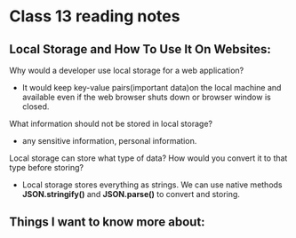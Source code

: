 # Class 13 reading notes

## Local Storage and How To Use It On Websites:

Why would a developer use local storage for a web application?

* It would keep key-value pairs(important data)on the local machine and available even if the web browser shuts down or browser window is closed.

What information should not be stored in local storage?

* any sensitive information, personal information.

Local storage can store what type of data? How would you convert it to that type before storing?

* Local storage stores everything as strings. We can use native methods **JSON.stringify()** and **JSON.parse()** to convert and storing. 



## Things I want to know more about:
